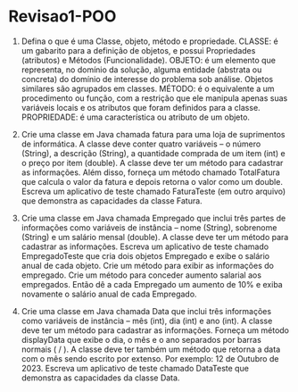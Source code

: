 # Revisao1-POO

1. Defina o que é uma Classe, objeto, método e propriedade.
   CLASSE: é um gabarito para a definição de objetos, e possui Propriedades (atributos) e Métodos (Funcionalidade).
   OBJETO: é um elemento que representa, no domínio da solução, alguma entidade (abstrata ou concreta) do domínio de interesse do problema sob análise. Objetos similares são agrupados em classes.
   MÉTODO: é o equivalente a um procedimento ou função, com a restrição que ele manipula apenas suas variáveis locais e os atributos que foram definidos para a classe.
   PROPRIEDADE: é uma característica ou atributo de um objeto. 

2. Crie uma classe em Java chamada fatura para uma loja de suprimentos de informática. A classe deve conter quatro variáveis – o número (String), a descrição (String), a quantidade comprada de um item (int) e o preço por item (double). A classe deve ter um método para cadastrar as informações. Além disso, forneça um método chamado TotalFatura que calcula o valor da fatura e depois retorna o valor como um double. Escreva um aplicativo de teste chamado FaturaTeste (em outro arquivo) que demonstra as capacidades da classe Fatura.

3. Crie uma classe em Java chamada Empregado que inclui três partes de informações como variáveis de instância – nome (String), sobrenome (String) e um salário mensal (double). A classe deve ter um método para cadastrar as informações. Escreva um aplicativo de teste chamado EmpregadoTeste que cria dois objetos Empregado e exibe o salário anual de cada objeto. Crie um método para exibir as informações do empregado. Crie um método para conceder aumento salarial aos empregados. Então dê a cada Empregado um aumento de 10% e exiba novamente o salário anual de cada Empregado.

4. Crie uma classe em Java chamada Data que inclui três informações como variáveis de instância – mês (int), dia (int) e ano (int). A classe deve ter um método para cadastrar as informações. Forneça um método displayData que exibe o dia, o mês e o ano separados por barras normais ( / ). A classe deve ter também um método que retorna a data com o mês sendo escrito por extenso. Por exemplo: 12 de Outubro de 2023. Escreva um aplicativo de teste chamado DataTeste que demonstra as capacidades da classe Data. 

